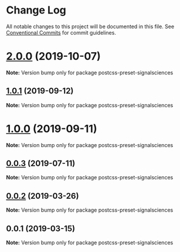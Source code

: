 # Change Log

All notable changes to this project will be documented in this file.
See [Conventional Commits](https://conventionalcommits.org) for commit guidelines.

# [2.0.0](https://github.com/signalsciences/jsdx/compare/postcss-preset-signalsciences@1.0.1...postcss-preset-signalsciences@2.0.0) (2019-10-07)

**Note:** Version bump only for package postcss-preset-signalsciences

## [1.0.1](https://github.com/signalsciences/jsdx/compare/postcss-preset-signalsciences@1.0.0...postcss-preset-signalsciences@1.0.1) (2019-09-12)

**Note:** Version bump only for package postcss-preset-signalsciences

# [1.0.0](https://github.com/signalsciences/jsdx/compare/postcss-preset-signalsciences@0.0.3...postcss-preset-signalsciences@1.0.0) (2019-09-11)

**Note:** Version bump only for package postcss-preset-signalsciences

## [0.0.3](https://github.com/signalsciences/jsdx/compare/postcss-preset-signalsciences@0.0.2...postcss-preset-signalsciences@0.0.3) (2019-07-11)

**Note:** Version bump only for package postcss-preset-signalsciences

## [0.0.2](https://github.com/signalsciences/jsdx/compare/postcss-preset-signalsciences@0.0.1...postcss-preset-signalsciences@0.0.2) (2019-03-26)

**Note:** Version bump only for package postcss-preset-signalsciences

## 0.0.1 (2019-03-15)

**Note:** Version bump only for package postcss-preset-signalsciences
